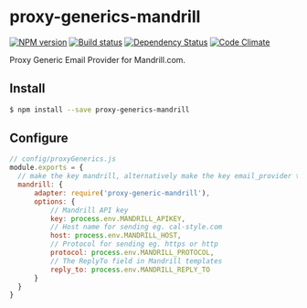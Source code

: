 # proxy-generics-mandrill

[![NPM version][npm-image]][npm-url]
[![Build status][ci-image]][ci-url]
[![Dependency Status][daviddm-image]][daviddm-url]
[![Code Climate][codeclimate-image]][codeclimate-url]

Proxy Generic Email Provider for Mandrill.com.

## Install

```sh
$ npm install --save proxy-generics-mandrill
```

## Configure

```js
// config/proxyGenerics.js
module.exports = {
  // make the key mandrill, alternatively make the key email_provider to be the default email provider
  mandrill: {
      adapter: require('proxy-generic-mandrill'),
      options: {
          // Mandrill API key
          key: process.env.MANDRILL_APIKEY,
          // Host name for sending eg. cal-style.com
          host: process.env.MANDRILL_HOST,
          // Protocol for sending eg. https or http
          protocol: process.env.MANDRILL_PROTOCOL,
          // The ReplyTo field in Mandrill templates
          reply_to: process.env.MANDRILL_REPLY_TO
      }
  }
}
```

[npm-image]: https://img.shields.io/npm/v/proxy-generics-mandrill.svg?style=flat-square
[npm-url]: https://npmjs.org/package/proxy-generics-mandrill
[ci-image]: https://img.shields.io/circleci/project/github/CaliStyle/proxy-generics-mandrill/master.svg
[ci-url]: https://circleci.com/gh/CaliStyle/proxy-generics-mandrill/tree/master
[daviddm-image]: http://img.shields.io/david//trailpack-proxy-generics-mandrill.svg?style=flat-square
[daviddm-url]: https://david-dm.org/CaliStyle/proxy-generics-mandrill
[codeclimate-image]: https://img.shields.io/codeclimate/github/CaliStyle/proxy-generics-mandrill.svg?style=flat-square
[codeclimate-url]: https://codeclimate.com/github/CaliStyle/proxy-generics-mandrill

